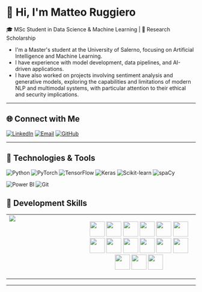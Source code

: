 # 👋 Hi, I'm Matteo Ruggiero

🎓 MSc Student in Data Science & Machine Learning | 🤖 Research Scholarship 

- I'm a Master's student at the University of Salerno, focusing on Artificial Intelligence and Machine Learning.
- I have experience with model development, data pipelines, and AI-driven applications.
- I have also worked on projects involving sentiment analysis and generative models, exploring the capabilities and limitations of modern NLP and multimodal systems, with particular attention to their ethical and security implications.

 
---

## 🌐 Connect with Me

[![LinkedIn](https://img.shields.io/badge/LinkedIn-MatteoRuggiero-blue?logo=linkedin)](https://www.linkedin.com/in/matteo-ruggiero-33278518a/)
[![Email](https://img.shields.io/badge/Email-matteoruggiero7@gmail.com-red?logo=gmail)](mailto:matteoruggiero7@gmail.com)
[![GitHub](https://img.shields.io/badge/GitHub-MatteoRuggiero-black?logo=github)](https://github.com/rugmatteo)

---

## 🚀 Technologies & Tools

![Python](https://img.shields.io/badge/Python-3776AB?style=flat&logo=python&logoColor=white)
![PyTorch](https://img.shields.io/badge/PyTorch-EE4C2C?style=flat&logo=pytorch&logoColor=white)
![TensorFlow](https://img.shields.io/badge/TensorFlow-FF6F00?style=flat&logo=tensorflow&logoColor=white)
![Keras](https://img.shields.io/badge/Keras-D00000?style=flat&logo=keras&logoColor=white)
![Scikit-learn](https://img.shields.io/badge/scikit--learn-F7931E?style=flat&logo=scikit-learn&logoColor=white)
![spaCy](https://img.shields.io/badge/spaCy-09A3D5?style=flat&logo=spacy&logoColor=white)

![Power BI](https://img.shields.io/badge/Power%20BI-F2C811?style=flat&logo=powerbi&logoColor=white)
![Git](https://img.shields.io/badge/Git-F05032?style=flat&logo=git&logoColor=white)



## 🚀 Development Skills

<table>
  <tr>
    <td valign="top" width="40%">
      <img src="https://github-readme-stats.vercel.app/api/top-langs/?username=rugmatteo&layout=compact&langs_count=8&theme=tokyonight"/>
    </td>
    <td valign="top" width="60%">
      <p align="center">
        <img src="https://cdn.jsdelivr.net/gh/devicons/devicon/icons/python/python-original.svg" width="40"/>
        <img src="https://cdn.jsdelivr.net/gh/devicons/devicon/icons/pytorch/pytorch-original.svg" width="40"/>
        <img src="https://cdn.jsdelivr.net/gh/devicons/devicon/icons/keras/keras-original.svg" width="40"/>
        <img src="https://cdn.jsdelivr.net/gh/devicons/devicon/icons/javascript/javascript-original.svg" width="40"/>
        <img src="https://cdn.jsdelivr.net/gh/devicons/devicon/icons/react/react-original.svg" width="40"/>
        <img src="https://cdn.jsdelivr.net/gh/devicons/devicon/icons/java/java-original.svg" width="40"/>
        <img src="https://cdn.jsdelivr.net/gh/devicons/devicon/icons/html5/html5-original.svg" width="40"/>
        <img src="https://cdn.jsdelivr.net/gh/devicons/devicon/icons/css3/css3-original.svg" width="40"/>
        <img src="https://cdn.jsdelivr.net/gh/devicons/devicon/icons/docker/docker-original.svg" width="40"/>
        <img src="https://cdn.jsdelivr.net/gh/devicons/devicon/icons/kubernetes/kubernetes-plain.svg" width="40"/>
        <img src="https://cdn.jsdelivr.net/gh/devicons/devicon/icons/amazonwebservices/amazonwebservices-original.svg" width="40"/>
        <img src="https://cdn.jsdelivr.net/gh/devicons/devicon/icons/linux/linux-original.svg" width="40"/>
        <img src="https://cdn.jsdelivr.net/gh/devicons/devicon/icons/bash/bash-original.svg" width="40"/>
        <img src="https://cdn.jsdelivr.net/gh/devicons/devicon/icons/mongodb/mongodb-original.svg" width="40"/>
        <img src="https://cdn.jsdelivr.net/gh/devicons/devicon/icons/mysql/mysql-original.svg" width="40"/>
      </p>
    </td>
  </tr>
</table>


---

